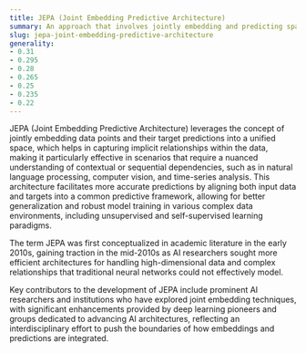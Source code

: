 ```yaml
---
title: JEPA (Joint Embedding Predictive Architecture)
summary: An approach that involves jointly embedding and predicting spatial or temporal correlations within data to improve model performance in tasks like prediction and understanding.
slug: jepa-joint-embedding-predictive-architecture
generality:
- 0.31
- 0.295
- 0.28
- 0.265
- 0.25
- 0.235
- 0.22
---
```


JEPA (Joint Embedding Predictive Architecture) leverages the concept of jointly embedding data points and their target predictions into a unified space, which helps in capturing implicit relationships within the data, making it particularly effective in scenarios that require a nuanced understanding of contextual or sequential dependencies, such as in natural language processing, computer vision, and time-series analysis. This architecture facilitates more accurate predictions by aligning both input data and targets into a common predictive framework, allowing for better generalization and robust model training in various complex data environments, including unsupervised and self-supervised learning paradigms.

The term JEPA was first conceptualized in academic literature in the early 2010s, gaining traction in the mid-2010s as AI researchers sought more efficient architectures for handling high-dimensional data and complex relationships that traditional neural networks could not effectively model.

Key contributors to the development of JEPA include prominent AI researchers and institutions who have explored joint embedding techniques, with significant enhancements provided by deep learning pioneers and groups dedicated to advancing AI architectures, reflecting an interdisciplinary effort to push the boundaries of how embeddings and predictions are integrated.